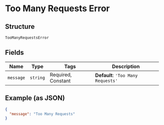 
# Too Many Requests Error

## Structure

`TooManyRequestsError`

## Fields

| Name | Type | Tags | Description |
|  --- | --- | --- | --- |
| `message` | `string` | Required, Constant | **Default**: `'Too Many Requests'` |

## Example (as JSON)

```json
{
  "message": "Too Many Requests"
}
```

